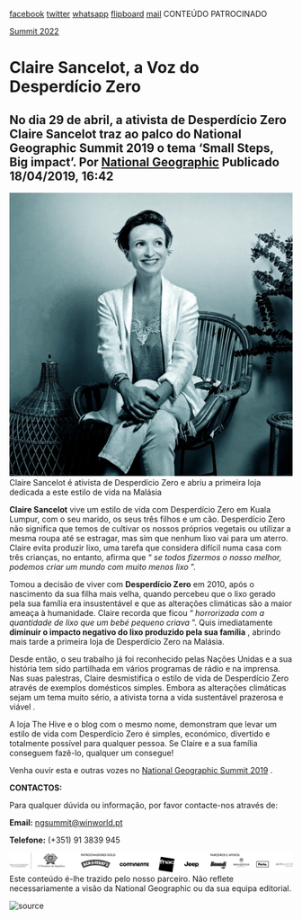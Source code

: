 [facebook](https://www.facebook.com/sharer/sharer.php?u=https%3A%2F%2Fwww.natgeo.pt%2Fnational-geographic-summit%2F2019%2F04%2Fclaire-sancelot-a-voz-do-desperdicio-zero) [twitter](https://twitter.com/share?url=https%3A%2F%2Fwww.natgeo.pt%2Fnational-geographic-summit%2F2019%2F04%2Fclaire-sancelot-a-voz-do-desperdicio-zero&via=natgeo&text=Claire%20Sancelot%2C%20a%20Voz%20do%20Desperd%C3%ADcio%20Zero) [whatsapp](https://web.whatsapp.com/send?text=https%3A%2F%2Fwww.natgeo.pt%2Fnational-geographic-summit%2F2019%2F04%2Fclaire-sancelot-a-voz-do-desperdicio-zero) [flipboard](https://share.flipboard.com/bookmarklet/popout?v=2&title=Claire%20Sancelot%2C%20a%20Voz%20do%20Desperd%C3%ADcio%20Zero&url=https%3A%2F%2Fwww.natgeo.pt%2Fnational-geographic-summit%2F2019%2F04%2Fclaire-sancelot-a-voz-do-desperdicio-zero) [mail](mailto:?subject=NatGeo&body=https%3A%2F%2Fwww.natgeo.pt%2Fnational-geographic-summit%2F2019%2F04%2Fclaire-sancelot-a-voz-do-desperdicio-zero%20-%20Claire%20Sancelot%2C%20a%20Voz%20do%20Desperd%C3%ADcio%20Zero) CONTEÚDO PATROCINADO 

[Summit 2022](https://www.natgeo.pt/summit2022) 
# Claire Sancelot, a Voz do Desperdício Zero 
## No dia 29 de abril, a ativista de Desperdício Zero Claire Sancelot traz ao palco do National Geographic Summit 2019 o tema ‘Small Steps, Big impact’. Por [National Geographic](https://www.natgeo.pt/autor/national-geographic) Publicado 18/04/2019, 16:42 
![Claire Sancelot é ativista de Desperdício Zero e abriu a primeira loja dedicada a este estilo ...](img/files_styles_image_00_public_cmyk_unnamed.jpg)
Claire Sancelot é ativista de Desperdício Zero e abriu a primeira loja dedicada a este estilo de vida na Malásia 

**Claire Sancelot** vive um estilo de vida com Desperdício Zero em Kuala Lumpur, com o seu marido, os seus três filhos e um cão. Desperdício Zero não significa que temos de cultivar os nossos próprios vegetais ou utilizar a mesma roupa até se estragar, mas sim que nenhum lixo vai para um aterro. Claire evita produzir lixo, uma tarefa que considera difícil numa casa com três crianças, no entanto, afirma que “ _se todos fizermos o nosso melhor, podemos criar um mundo com muito menos lixo_ ”. 

Tomou a decisão de viver com **Desperdício Zero** em 2010, após o nascimento da sua filha mais velha, quando percebeu que o lixo gerado pela sua família era insustentável e que as alterações climáticas são a maior ameaça à humanidade. Claire recorda que ficou “ _horrorizada com a quantidade de lixo que um bebé pequeno criava_ ”. Quis imediatamente **diminuir o impacto negativo do lixo produzido pela sua família** , abrindo mais tarde a primeira loja de Desperdício Zero na Malásia. 

Desde então, o seu trabalho já foi reconhecido pelas Nações Unidas e a sua história tem sido partilhada em vários programas de rádio e na imprensa. Nas suas palestras, Claire desmistifica o estilo de vida de Desperdício Zero através de exemplos domésticos simples. Embora as alterações climáticas sejam um tema muito sério, a ativista torna a vida sustentável prazerosa e viável _._ 

A loja The Hive e o blog com o mesmo nome, demonstram que levar um estilo de vida com Desperdício Zero é simples, económico, divertido e totalmente possível para qualquer pessoa. Se Claire e a sua família conseguem fazê-lo, qualquer um consegue! 

Venha ouvir esta e outras vozes no [National Geographic Summit 2019](https://www.natgeo.pt/summit2019) . 

**CONTACTOS:** 

Para qualquer dúvida ou informação, por favor contacte-nos através de: 

**Email:** [ngsummit@winworld.pt](mailto:ngsummit@winworld.pt) 

**Telefone:** (+351) 91 3839 945 

![](img/files_styles_image_00_public_ngsummit1_logosbar_0.png)
Este conteúdo é-lhe trazido pelo nosso parceiro. Não reflete necessariamente a visão da National Geographic ou da sua equipa editorial. 

![source](https://www.natgeo.pt/national-geographic-summit/2019/04/claire-sancelot-a-voz-do-desperdicio-zero)